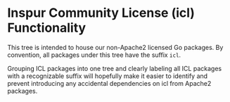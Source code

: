 # Inspur Community License (icl) Functionality
This tree is intended to house our non-Apache2 licensed Go packages. By
convention, all packages under this tree have the suffix `icl`.

Grouping ICL packages into one tree and clearly labeling all ICL packages
with a recognizable suffix will hopefully make it easier to identify and prevent
introducing any accidental dependencies on icl from Apache2 packages.

